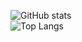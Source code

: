![GitHub stats](https://github-readme-stats-pink-six-36.vercel.app/api?username=JLarsonMWI&show_icons=true&count_private=true&theme=dark&bg_color=22272e&hide_border=true)
<br/>
![Top Langs](https://github-readme-stats-pink-six-36.vercel.app/api/top-langs/?username=JLarsonMWI&layout=donut-vertical)
<br/>
